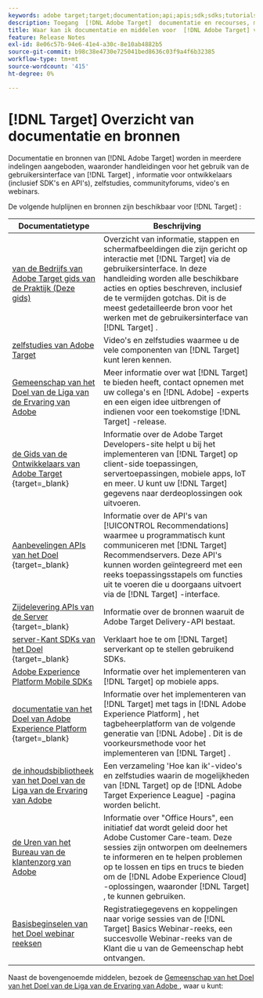 ```yaml
---
keywords: adobe target;target;documentation;api;apis;sdk;sdks;tutorials;doc;documentatie
description: Toegang  [!DNL Adobe Target]  documentatie en recourses, met inbegrip van online hulp, leerprogramma's, video's, en ontwikkelaarsdocumentatie (SDKs, APIs, en de bibliotheken van JavaScript).
title: Waar kan ik documentatie en middelen voor  [!DNL Adobe Target] vinden?
feature: Release Notes
exl-id: 8e06c57b-94e6-41e4-a30c-8e10ab4882b5
source-git-commit: b98c38e4730e725041bed8636c03f9a4f6b32385
workflow-type: tm+mt
source-wordcount: '415'
ht-degree: 0%

---
```


# [!DNL Target] Overzicht van documentatie en bronnen

Documentatie en bronnen van [!DNL Adobe Target] worden in meerdere indelingen aangeboden, waaronder handleidingen voor het gebruik van de gebruikersinterface van [!DNL Target] , informatie voor ontwikkelaars (inclusief SDK&#39;s en API&#39;s), zelfstudies, communityforums, video&#39;s en webinars.

De volgende hulplijnen en bronnen zijn beschikbaar voor [!DNL Target] :

| Documentatietype | Beschrijving |
| --- | --- |
| [ van de Bedrijfs van Adobe Target gids van de Praktijk (Deze gids)](/help/main/target-home.md)<br> | Overzicht van informatie, stappen en schermafbeeldingen die zijn gericht op interactie met [!DNL Target] via de gebruikersinterface. In deze handleiding worden alle beschikbare acties en opties beschreven, inclusief de te vermijden gotchas. Dit is de meest gedetailleerde bron voor het werken met de gebruikersinterface van [!DNL Target] . |
| [ zelfstudies van Adobe Target ](https://experienceleague.adobe.com/docs/target-learn/tutorials/overview.html?lang=nl-NL) | Video&#39;s en zelfstudies waarmee u de vele componenten van [!DNL Target] kunt leren kennen. |
| [ Gemeenschap van het Doel van de Liga van de Ervaring van Adobe ](https://experienceleaguecommunities.adobe.com/t5/adobe-target/ct-p/adobe-target-community) | Meer informatie over wat [!DNL Target] te bieden heeft, contact opnemen met uw collega&#39;s en [!DNL Adobe] -experts en een eigen idee uitbrengen of indienen voor een toekomstige [!DNL Target] -release. |
| [ de Gids van de Ontwikkelaars van Adobe Target ](https://experienceleague.adobe.com/docs/target-dev/developer/overview.html?lang=nl-NL){target=_blank} | Informatie over de Adobe Target Developers-site helpt u bij het implementeren van [!DNL Target] op client-side toepassingen, servertoepassingen, mobiele apps, IoT en meer. U kunt uw [!DNL Target] gegevens naar derdeoplossingen ook uitvoeren. |
| [ Aanbevelingen APIs van het Doel ](https://experienceleague.adobe.com/docs/target-dev/developer/api/recommendations-api/overview.html?lang=nl-NL){target=_blank} | Informatie over de API&#39;s van [!UICONTROL Recommendations] waarmee u programmatisch kunt communiceren met [!DNL Target] Recommendservers. Deze API&#39;s kunnen worden geïntegreerd met een reeks toepassingsstapels om functies uit te voeren die u doorgaans uitvoert via de [!DNL Target] -interface. |
| [ Zijdelevering APIs van de Server ](https://experienceleague.adobe.com/docs/target-dev/developer/server-side/server-side-overview.html?lang=nl-NL){target=_blank} | Informatie over de bronnen waaruit de Adobe Target Delivery-API bestaat. |
| [ server-Kant SDKs van het Doel ](https://experienceleague.adobe.com/docs/target-dev/developer/server-side/getting-started.html?lang=nl-NL){target=_blank} | Verklaart hoe te om [!DNL Target] serverkant op te stellen gebruikend SDKs. |
| [ Adobe Experience Platform Mobile SDKs ](https://experienceleague.adobe.com/docs/mobile.html?lang=nl-NL) | Informatie over het implementeren van [!DNL Target] op mobiele apps. |
| [ documentatie van het Doel van Adobe Experience Platform ](https://experienceleague.adobe.com/docs/target-dev/developer/client-side/at-js-implementation/deploy-at-js/implement-target-using-adobe-launch.html?lang=nl-NL){target=_blank} | Informatie over het implementeren van [!DNL Target] met tags in [!DNL Adobe Experience Platform] , het tagbeheerplatform van de volgende generatie van [!DNL Adobe] . Dit is de voorkeursmethode voor het implementeren van [!DNL Target] . |
| [ de inhoudsbibliotheek van het Doel van de Liga van de Ervaring van Adobe ](https://guided.adobe.com/#recommended/solutions/target) | Een verzameling &#39;Hoe kan ik&#39;-video&#39;s en zelfstudies waarin de mogelijkheden van [!DNL Target] op de [!DNL Adobe Target Experience League] -pagina worden belicht. |
| [ de Uren van het Bureau van de klantenzorg van Adobe ](/help/main/cmp-resources-and-contact-information.md#concept_58EA30379D3B48C4848BA2A8C464A5B7) | Informatie over &quot;Office Hours&quot;, een initiatief dat wordt geleid door het Adobe Customer Care-team. Deze sessies zijn ontworpen om deelnemers te informeren en te helpen problemen op te lossen en tips en trucs te bieden om de [!DNL Adobe Experience Cloud] -oplossingen, waaronder [!DNL Target] , te kunnen gebruiken. |
| [ Basisbeginselen van het Doel webinar reeksen ](https://landing.adobe.com/acs/2018/na/adobe-target/registration.html) | Registratiegegevens en koppelingen naar vorige sessies van de [!DNL Target] Basics Webinar-reeks, een succesvolle Webinar-reeks van de Klant die u van de Gemeenschap hebt ontvangen. |

Naast de bovengenoemde middelen, bezoek de [ Gemeenschap van het Doel van het Doel van de Liga van de Ervaring van Adobe ](https://experienceleaguecommunities.adobe.com/t5/adobe-target/ct-p/adobe-target-community), waar u kunt:

